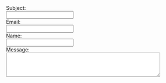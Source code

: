 <form>
	<label for=subject>Subject:</label><br>
	<input type=text id=subject><br>
	<label for=email>Email:</label><br>
	<input type=text id=email><br>
	<label for=name>Name:</label><br>
	<input type=text id=name><br>
	<label for=message>Message:</label><br>
	<textarea id=message name=Message rows=4 cols=50>
	</textarea><br>
</form>
